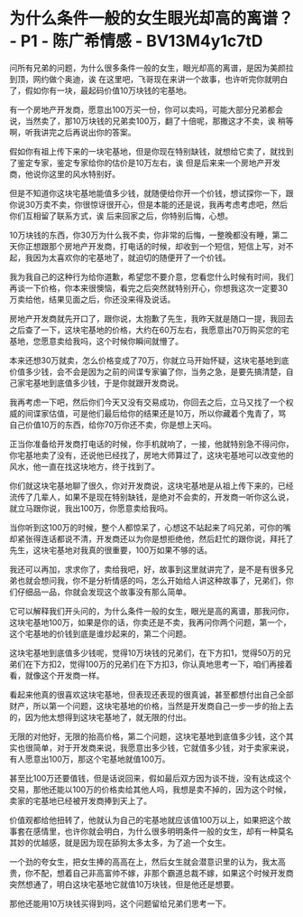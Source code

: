 # 为什么条件一般的女生眼光却高的离谱？ - P1 - 陈广希情感 - BV13M4y1c7tD

问所有兄弟的问题，为什么很多条件一般的女生，眼光却高的离谱，是因为美颜拉到顶，网约做个奥迪，诶 在这里吧，飞哥现在来讲一个故事，也许听完你就明白了，假如你有一块，最起码价值10万块钱的宅基地。

有一个房地产开发商，愿意出100万买一份，你可以卖吗，可能大部分兄弟都会说，当然卖了，那10万块钱的兄弟卖100万，翻了十倍呢，那撒这才不卖，诶 稍等啊，听我讲完之后再说出你的答案。

假如你有祖上传下来的一块宅基地，但是你现在特别缺钱，就想给它卖了，就找到了鉴定专家，鉴定专家给你的估价是10万左右，诶 但是后来来一个房地产开发商，他说你这里的风水特别好。

但是不知道你这块宅基地能值多少钱，就随便给你开一个价钱，想试探你一下，跟你说30万卖不卖，你很惊讶很开心，但是本能的还是说，我再考虑考虑吧，然后你们互相留了联系方式，诶 后来回家之后，你特别后悔，心想。

10万块钱的东西，你30万为什么我不卖，你非常的后悔，一整晚都没有睡，第二天你正想跟那个房地产开发商，打电话的时候，却收到一个短信，短信上写，对不起，我因为太喜欢你的宅基地了，就迫切的随便开了一个价钱。

我为我自己的这种行为给你道歉，希望您不要介意，您看您什么时候有时间，我们再谈一下价格，你本来很懊恼，看完之后突然就特别开心，你想我这次一定要30万卖给他，结果见面之后，你还没来得及说话。

房地产开发商就先开口了，跟你说，太抱歉了先生，我昨天就是随口一提，我回去之后查了一下，这块宅基地的价格，大约在60万左右，我愿意出70万购买您的宅基地，您愿意卖给我吗，这个时候你瞬间就懵了。

本来还想30万就卖，怎么价格变成了70万，你就立马开始怀疑，这块宅基地到底价值多少钱，会不会是因为之前的间谍专家骗了你，当务之急，是要先搞清楚，自己家宅基地到底值多少钱，于是你就跟开发商说。

我再考虑一下吧，然后你们今天又没有交易成功，你回去之后，立马又找了一个权威的间谍家估值，可是他们最后给你的结果还是10万，所以你藏着个鬼青了，骂自己价值10万的东西，给你70万你还不卖，你是想上天吗。

正当你准备给开发商打电话的时候，你手机就响了，一接，他就特别急不得问你，你宅基地卖了没有，还说他已经找了，房地大师算过了，这块宅基地可以改变他的风水，他一直在找这块地方，终于找到了。

你们就这块宅基地聊了很久，你对开发商说，这块宅基地是从祖上传下来的，已经流传了几辈人，如果不是现在特别缺钱，是绝对不会卖的，开发商一听你这么说，就立马跟你说，我出100万，你愿意卖给我吗。

当你听到这100万的时候，整个人都惊呆了，心想这不站起来了吗兄弟，可你的嘴却紧张得连话都说不清，开发商还以为你是想拒绝他，然后赶忙的跟你说，拜托了先生，这块宅基地对我真的很重要，100万如果不够的话。

我还可以再加，求求你了，卖给我吧，好，故事到这里就讲完了，是不是有很多兄弟也就会想问我，你不是分析情感的吗，怎么开始给人讲这种故事了，兄弟们，你们仔细品一品，你就会发现这个故事没有那么简单。

它可以解释我们开头问的，为什么条件一般的女生，眼光是高的离谱，那我问你，这块宅基地100万，如果是你的话，你卖还是不卖，我再问你两个问题，第一个，这个宅基地的价钱到底是谁炒起来的，第二个问题。

这块宅基地到底值多少钱呢，觉得10万块钱的兄弟们，在下方扣1，觉得50万的兄弟们在下方扣2，觉得100万的兄弟们在下方扣3，你认真地思考一下，咱们再接着看，就像这个开发商一样。

看起来他真的很喜欢这块宅基地，但表现还表现的很真诚，甚至都想付出自己全部财产，所以第一个问题，这块宅基地的价格，当然是开发商自己一步一步的抬上去的，因为他太想得到这块宅基地了，就无限的付出。

无限的对他好，无限的抬高价格，第二个问题，这块宅基地到底值多少钱，这个其实也很简单，对于开发商来说，我愿意出多少钱，它就值多少钱，对于卖家来说，有人愿意出100万，那这个宅基地就值100万。

甚至比100万还要值钱，但是话说回来，假如最后双方因为谈不拢，没有达成这个交易，那他还能以100万的价格卖给其他人吗，我想是卖不掉的，因为这个时候，卖家的宅基地已经被开发商捧到天上了。

价值观都给他扭转了，他就认为自己的宅基地就应该值100万以上，如果把这个故事套在感情里，也许你就会明白，为什么很多明明条件一般的女生，却有一种莫名其妙的优越感，就是因为现在舔狗太多太多，为了追一个女生。

一个劲的夸女生，把女生捧的高高在上，然后女生就会潜意识里的认为，我太高贵，你不配，想着自己非高富帅不嫁，非那个霸道总裁不嫁，如果这个时候开发商突然想通了，明白这块宅基地它就值10万块钱，但是他还是想要。

那他还能用10万块钱买得到吗，这个问题留给兄弟们思考一下。